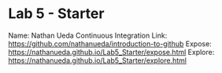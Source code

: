 # Lab 5 - Starter
Name: Nathan Ueda
Continuous Integration Link: https://github.com/nathanueda/introduction-to-github
Expose: https://nathanueda.github.io/Lab5_Starter/expose.html
Explore: https://nathanueda.github.io/Lab5_Starter/explore.html
